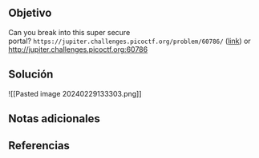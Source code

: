 
## Objetivo
Can you break into this super secure portal? `https://jupiter.challenges.picoctf.org/problem/60786/` ([link](https://jupiter.challenges.picoctf.org/problem/60786/)) or http://jupiter.challenges.picoctf.org:60786

## Solución
![[Pasted image 20240229133303.png]]
## Notas adicionales
## Referencias 
